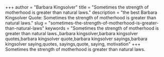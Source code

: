 +++
author = "Barbara Kingsolver"
title = "Sometimes the strength of motherhood is greater than natural laws."
description = "the best Barbara Kingsolver Quote: Sometimes the strength of motherhood is greater than natural laws."
slug = "sometimes-the-strength-of-motherhood-is-greater-than-natural-laws"
keywords = "Sometimes the strength of motherhood is greater than natural laws.,barbara kingsolver,barbara kingsolver quotes,barbara kingsolver quote,barbara kingsolver sayings,barbara kingsolver saying,quotes, sayings,quote, saying, motivation"
+++
Sometimes the strength of motherhood is greater than natural laws.
